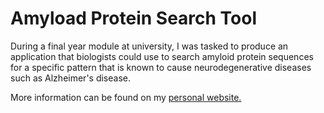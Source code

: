 # Amyload Protein Search Tool

During a final year module at university, I was tasked to produce an application that biologists could use to search amyloid protein sequences for a specific pattern that is known to cause neurodegenerative  diseases such as Alzheimer's disease.

More information can be found on my [personal website.](https://connorbridle.github.io/)